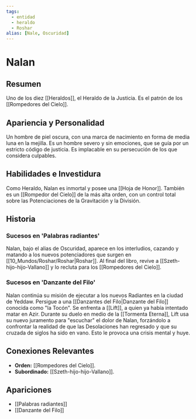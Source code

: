 ```yaml
---
tags:
  - entidad
  - heraldo
  - Roshar
alias: [Nale, Oscuridad]
---
```


# Nalan

## Resumen
Uno de los diez [[Heraldos]], el Heraldo de la Justicia. Es el patrón de los [[Rompedores del Cielo]].

## Apariencia y Personalidad
Un hombre de piel oscura, con una marca de nacimiento en forma de media luna en la mejilla. Es un hombre severo y sin emociones, que se guía por un estricto código de justicia. Es implacable en su persecución de los que considera culpables.

## Habilidades e Investidura
Como Heraldo, Nalan es inmortal y posee una [[Hoja de Honor]]. También es un [[Rompedor del Cielo]] de la más alta orden, con un control total sobre las Potenciaciones de la Gravitación y la División.

## Historia
### Sucesos en 'Palabras radiantes'
Nalan, bajo el alias de Oscuridad, aparece en los interludios, cazando y matando a los nuevos potenciadores que surgen en [[10_Mundos/Roshar/Roshar|Roshar]]. Al final del libro, revive a [[Szeth-hijo-hijo-Vallano]] y lo recluta para los [[Rompedores del Cielo]].

### Sucesos en 'Danzante del Filo'
Nalan continúa su misión de ejecutar a los nuevos Radiantes en la ciudad de Yeddaw. Persigue a una [[Danzantes del Filo|Danzante del Filo]] conocida como "la Tocón". Se enfrenta a [[Lift]], a quien ya había intentado matar en Azir. Durante su duelo en medio de la [[Tormenta Eterna]], Lift usa su nuevo juramento para "escuchar" el dolor de Nalan, forzándolo a confrontar la realidad de que las Desolaciones han regresado y que su cruzada de siglos ha sido en vano. Esto le provoca una crisis mental y huye.

## Conexiones Relevantes
* **Orden:** [[Rompedores del Cielo]].
* **Subordinado:** [[Szeth-hijo-hijo-Vallano]].

## Apariciones
* [[Palabras radiantes]]
* [[Danzante del Filo]]
